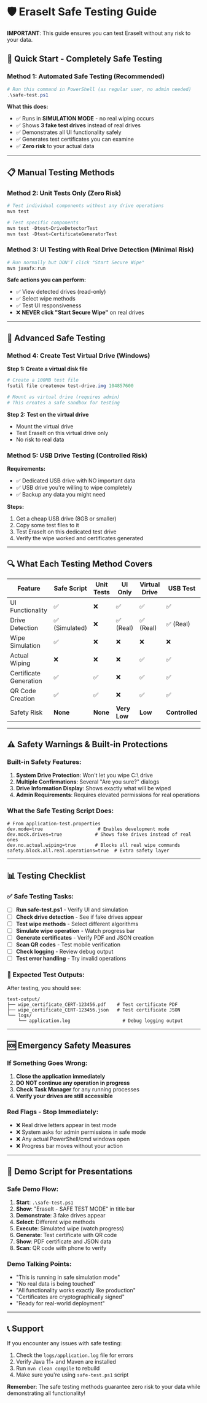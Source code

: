 # 🛡️ EraseIt Safe Testing Guide

**IMPORTANT**: This guide ensures you can test EraseIt without any risk to your data.

## 🚀 Quick Start - Completely Safe Testing

### Method 1: Automated Safe Testing (Recommended)

```powershell
# Run this command in PowerShell (as regular user, no admin needed)
.\safe-test.ps1
```

**What this does:**
- ✅ Runs in **SIMULATION MODE** - no real wiping occurs
- ✅ Shows **3 fake test drives** instead of real drives  
- ✅ Demonstrates all UI functionality safely
- ✅ Generates test certificates you can examine
- ✅ **Zero risk** to your actual data

---

## 📋 Manual Testing Methods

### Method 2: Unit Tests Only (Zero Risk)

```powershell
# Test individual components without any drive operations
mvn test

# Test specific components
mvn test -Dtest=DriveDetectorTest
mvn test -Dtest=CertificateGeneratorTest
```

### Method 3: UI Testing with Real Drive Detection (Minimal Risk)

```powershell
# Run normally but DON'T click "Start Secure Wipe"
mvn javafx:run
```

**Safe actions you can perform:**
- ✅ View detected drives (read-only)
- ✅ Select wipe methods
- ✅ Test UI responsiveness  
- ❌ **NEVER click "Start Secure Wipe"** on real drives

---

## 🔬 Advanced Safe Testing

### Method 4: Create Test Virtual Drive (Windows)

**Step 1: Create a virtual disk file**
```powershell
# Create a 100MB test file
fsutil file createnew test-drive.img 104857600

# Mount as virtual drive (requires admin)
# This creates a safe sandbox for testing
```

**Step 2: Test on the virtual drive**
- Mount the virtual drive
- Test EraseIt on this virtual drive only
- No risk to real data

### Method 5: USB Drive Testing (Controlled Risk)

**Requirements:**
- ✅ Dedicated USB drive with NO important data
- ✅ USB drive you're willing to wipe completely
- ✅ Backup any data you might need

**Steps:**
1. Get a cheap USB drive (8GB or smaller)
2. Copy some test files to it
3. Test EraseIt on this dedicated test drive
4. Verify the wipe worked and certificates generated

---

## 🔍 What Each Testing Method Covers

| Feature | Safe Script | Unit Tests | UI Only | Virtual Drive | USB Test |
|---------|-------------|------------|---------|---------------|----------|
| UI Functionality | ✅ | ❌ | ✅ | ✅ | ✅ |
| Drive Detection | ✅ (Simulated) | ❌ | ✅ (Real) | ✅ (Real) | ✅ (Real) |
| Wipe Simulation | ✅ | ❌ | ❌ | ❌ | ❌ |
| Actual Wiping | ❌ | ❌ | ❌ | ✅ | ✅ |
| Certificate Generation | ✅ | ✅ | ❌ | ✅ | ✅ |
| QR Code Creation | ✅ | ✅ | ❌ | ✅ | ✅ |
| Safety Risk | **None** | **None** | **Very Low** | **Low** | **Controlled** |

---

## ⚠️ Safety Warnings & Built-in Protections

### Built-in Safety Features:
1. **System Drive Protection**: Won't let you wipe C:\ drive
2. **Multiple Confirmations**: Several "Are you sure?" dialogs
3. **Drive Information Display**: Shows exactly what will be wiped
4. **Admin Requirements**: Requires elevated permissions for real operations

### What the Safe Testing Script Does:
```properties
# From application-test.properties
dev.mode=true                    # Enables development mode
dev.mock.drives=true            # Shows fake drives instead of real ones
dev.no.actual.wiping=true       # Blocks all real wipe commands
safety.block.all.real.operations=true  # Extra safety layer
```

---

## 📊 Testing Checklist

### ✅ Safe Testing Tasks:

- [ ] **Run safe-test.ps1** - Verify UI and simulation
- [ ] **Check drive detection** - See if fake drives appear
- [ ] **Test wipe methods** - Select different algorithms  
- [ ] **Simulate wipe operation** - Watch progress bar
- [ ] **Generate certificates** - Verify PDF and JSON creation
- [ ] **Scan QR codes** - Test mobile verification
- [ ] **Check logging** - Review debug output
- [ ] **Test error handling** - Try invalid operations

### 📁 Expected Test Outputs:

After testing, you should see:
```
test-output/
├── wipe_certificate_CERT-123456.pdf    # Test certificate PDF
├── wipe_certificate_CERT-123456.json   # Test certificate JSON  
└── logs/
    └── application.log                   # Debug logging output
```

---

## 🆘 Emergency Safety Measures

### If Something Goes Wrong:
1. **Close the application immediately**
2. **DO NOT continue any operation in progress**
3. **Check Task Manager** for any running processes
4. **Verify your drives are still accessible**

### Red Flags - Stop Immediately:
- ❌ Real drive letters appear in test mode
- ❌ System asks for admin permissions in safe mode  
- ❌ Any actual PowerShell/cmd windows open
- ❌ Progress bar moves without your action

---

## 🎯 Demo Script for Presentations

### Safe Demo Flow:
1. **Start**: `.\safe-test.ps1`
2. **Show**: "EraseIt - SAFE TEST MODE" in title bar
3. **Demonstrate**: 3 fake drives appear
4. **Select**: Different wipe methods
5. **Execute**: Simulated wipe (watch progress)
6. **Generate**: Test certificate with QR code
7. **Show**: PDF certificate and JSON data
8. **Scan**: QR code with phone to verify

### Demo Talking Points:
- "This is running in safe simulation mode"
- "No real data is being touched"  
- "All functionality works exactly like production"
- "Certificates are cryptographically signed"
- "Ready for real-world deployment"

---

## 📞 Support

If you encounter any issues with safe testing:
1. Check the `logs/application.log` file for errors
2. Verify Java 11+ and Maven are installed
3. Run `mvn clean compile` to rebuild
4. Make sure you're using `safe-test.ps1` script

**Remember**: The safe testing methods guarantee zero risk to your data while demonstrating all functionality!